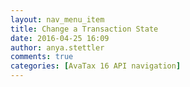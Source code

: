 ```yaml
---
layout: nav_menu_item
title: Change a Transaction State
date: 2016-04-25 16:09
author: anya.stettler
comments: true
categories: [AvaTax 16 API navigation]
---
```


